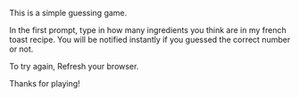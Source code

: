 This is a simple guessing game.

In the first prompt, type in how many ingredients you think are in my french toast recipe. You will be notified instantly if you guessed the correct number or not.

To try again, Refresh your browser.

Thanks for playing!
